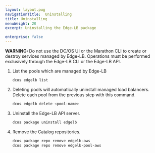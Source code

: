 ```yaml
---
layout: layout.pug
navigationTitle:  Uninstalling
title: Uninstalling
menuWeight: 20
excerpt: Uninstalling the Edge-LB package

enterprise: false
---
```



<p class="message--warning"><strong>WARNING: </strong>Do not use the DC/OS UI or the Marathon CLI to create or destroy services managed by Edge-LB. Operations must be performed exclusively through the Edge-LB CLI or the Edge-LB API.</p>

1.  List the pools which are managed by Edge-LB

    ```bash
    dcos edgelb list
    ```

1. Deleting pools will automatically uninstall managed load balancers. Delete each pool from the previous step with this command.

    ```bash
    dcos edgelb delete <pool-name>
    ```

1.  Uninstall the Edge-LB API server.

    ```bash
    dcos package uninstall edgelb
    ```

1.  Remove the Catalog repositories.

    ```bash
    dcos package repo remove edgelb-aws
    dcos package repo remove edgelb-pool-aws
    ```
